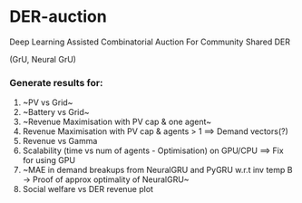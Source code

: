 # DER-auction
Deep Learning Assisted Combinatorial Auction For Community Shared DER

(GrU, Neural GrU)

### Generate results for:
1. ~PV vs Grid~
2. ~Battery vs Grid~
3. ~Revenue Maximisation with PV cap & one agent~
5. Revenue Maximisation with PV cap & agents > 1 ==> Demand vectors(?)
4. Revenue vs Gamma
5. Scalability (time vs num of agents - Optimisation) on GPU/CPU ==> Fix for using GPU
6. ~MAE in demand breakups from NeuralGRU and PyGRU w.r.t inv temp B -> Proof of approx optimality of NeuralGRU~
7. Social welfare vs DER revenue plot